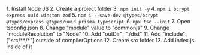 
1.⁠ ⁠Install Node JS
2.⁠ ⁠Create a project folder
3.⁠ ⁠⁠ `npm init -y`
4.⁠ `⁠⁠npm i bcrypt express uuid winston zod`
5.⁠ `⁠npm i --save-dev @types/bcrypt @types/express @types/uuid prisma typescript` ⁠
6.⁠ `⁠npx tsc --init`
7.⁠ ⁠Open tsconfig.json
8.⁠ ⁠Change "module" value to "commonjs"
9.⁠ ⁠Change "moduleResolution" to "Node"
10.⁠ ⁠Add "outDir": "./dist"
11.⁠ ⁠Add "include": ["src/**/\*"] outside of compilerOptions
12.⁠ ⁠Create src folder
13.⁠ ⁠Add index.js inside of it